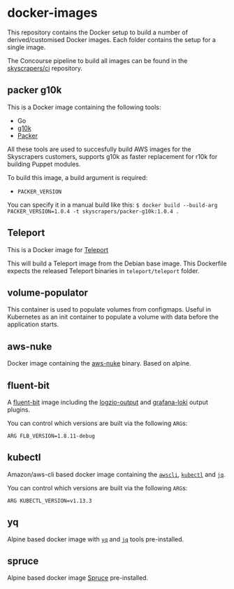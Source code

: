 # docker-images

This repository contains the Docker setup to build a number of derived/customised
Docker images. Each folder contains the setup for a single image.

The Concourse pipeline to build all images can be found in the
[skyscrapers/ci](https://github.com/skyscrapers/ci) repository.

## packer g10k

This is a Docker image containing the following tools:

* Go
* [g10k](https://github.com/xorpaul/g10k)
* [Packer](https://www.packer.io/)

All these tools are used to succesfully build AWS images for the Skyscrapers customers, supports g10k as faster replacement for r10k for building Puppet modules.

To build this image, a build argument is required:

* `PACKER_VERSION`

You can specify it in a manual build like this:
`$ docker build --build-arg PACKER_VERSION=1.0.4 -t skyscrapers/packer-g10k:1.0.4 .`

## Teleport

This is a Docker image for [Teleport](https://gravitational.com/teleport/)

This will build a Teleport image from the Debian base image. This Dockerfile expects the released Teleport binaries in `teleport/teleport` folder.

## volume-populator

This container is used to populate volumes from configmaps. Useful in Kubernetes as an init container to populate a volume with data before the application starts.

## aws-nuke

Docker image containing the [aws-nuke](https://github.com/rebuy-de/aws-nuke) binary. Based on alpine.

## fluent-bit

A [fluent-bit](https://github.com/fluent/fluent-bit) image including the [logzio-output](https://github.com/logzio/fluent-bit-logzio-output) and [grafana-loki](https://github.com/grafana/loki/tree/main/clients/cmd/fluent-bit) output plugins.

You can control which versions are built via the following `ARG`s:

```docker
ARG FLB_VERSION=1.8.11-debug
```

## kubectl

Amazon/aws-cli based docker image containing the [`awscli`](https://github.com/aws/aws-cli), [`kubectl`](https://github.com/kubernetes/kubectl) and [`jq`](https://github.com/stedolan/jq).

You can control which versions are built via the following `ARG`s:

```docker
ARG KUBECTL_VERSION=v1.13.3
```

## yq

Alpine based docker image with [`yq`](https://github.com/kislyuk/yq) and [`jq`](https://stedolan.github.io/jq/) tools pre-installed.

## spruce

Alpine based docker image [Spruce](https://github.com/geofffranks/spruce) pre-installed.
